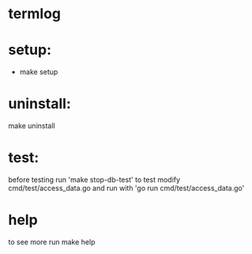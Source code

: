 # termlog

# setup:
- make setup

# uninstall: 
make uninstall

# test: 
before testing run 'make stop-db-test'
to test modify cmd/test/access_data.go and run with 'go run cmd/test/access_data.go'

# help
to see more run make help